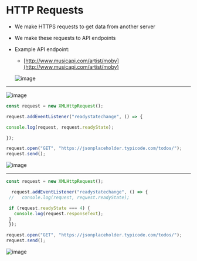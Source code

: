 # HTTP Requests 

- We make HTTPS requests to get data from another server

- We make these requests to API endpoints

- Example API endpoint:
  - [http://www.musicapi.com/artist/moby](http://www.musicapi.com/artist/moby)

  ![image](https://github.com/saidali-ibn-zafar/Asynchronous-JavaScript-Basic-Review/assets/120341849/0c5b773e-3af4-4d5e-8a5a-17e2db4e92df)

- - - - - 

 ![image](https://github.com/saidali-ibn-zafar/Asynchronous-JavaScript-Basic-Review/assets/120341849/9e00aea3-0f0b-4d40-92b7-3ec2c51f84f8)

 ```js
 const request = new XMLHttpRequest();

 request.addEventListener("readystatechange", () => {

 console.log(request, request.readyState);

 });

request.open("GET", "https://jsonplaceholder.typicode.com/todos/");
request.send();

 ```
 ![image](https://github.com/saidali-ibn-zafar/Asynchronous-JavaScript-Basic-Review/assets/120341849/ca7fcac4-1bbd-47be-939b-436b7fd7b7df)


- - - - -
 ```js
 const request = new XMLHttpRequest();

   request.addEventListener("readystatechange", () => {
  //   console.log(request, request.readyState);

  if (request.readyState === 4) {
    console.log(request.responseText);
  }
  });

request.open("GET", "https://jsonplaceholder.typicode.com/todos/");
request.send();

 ```
 ![image](https://github.com/saidali-ibn-zafar/Asynchronous-JavaScript-Basic-Review/assets/120341849/4df2b0a6-485a-483c-9b1c-96e6127b437c)

